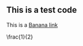 ## This is a test code

This is a [Banana link](https://snt-code.github.io/code/python/test.html)

\frac{1}{2}

